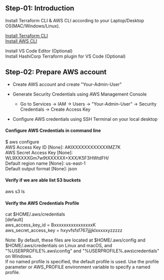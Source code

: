 
## Step-01: Introduction ##  
Install Terraform CLI & AWS CLI according to your Laptop/Desktop OS(MAC/Windows/Linux).  

[Install Terraform CLI](https://developer.hashicorp.com/terraform/downloads)  
[Install AWS CLI](https://docs.aws.amazon.com/cli/latest/userguide/getting-started-install.html)  

Install VS Code Editor (Optional)  
Install HashiCorp Terraform plugin for VS Code (Optional)  

## Step-02: Prepare AWS account ##  

* Create AWS account and create "Your-Admin-User"   

* Generate Security Credentials using AWS Management Console  
   * Go to Services -> IAM -> Users -> "Your-Admin-User" -> Security Credentials -> Create Access Key  

* Configure AWS credentials using SSH Terminal on your local desktop   

#### Configure AWS Credentials in command line ####  
$ aws configure  
AWS Access Key ID [None]: AKIXXXXXXXXXXXXMZ7K  
AWS Secret Access Key [None]: WL9XXXXXGm7w9tXXXXXX+XXX/K5F3HWtdFH/  
Default region name [None]: us-east-1  
Default output format [None]: json  

#### Verify if we are able list S3 buckets ####  
aws s3 ls  

#### Verify the AWS Credentials Profile ####  

cat $HOME/.aws/credentials  
[default]  
aws_access_key_id = BxxxxxxxxxxxxxxxxK  
aws_secret_access_key = hxyvfsfsf767jjjjklxxxxxyzzzzz  

  Note: By default, these files are located at $HOME/.aws/config and $HOME/.aws/credentials on Linux and macOS, and "%USERPROFILE%\.aws\config" and "%USERPROFILE%\.aws\credentials" on Windows.  
     If no named profile is specified, the default profile is used. Use the profile parameter or AWS_PROFILE environment variable to specify a named profile.  

